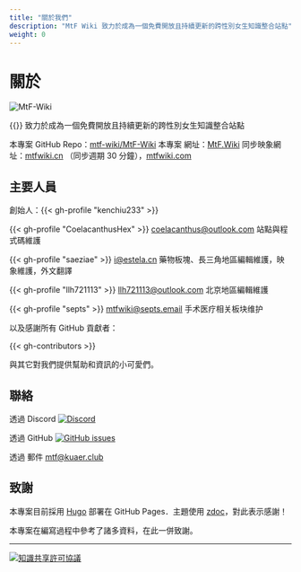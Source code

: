 ```yaml
---
title: "關於我們"
description: "MtF Wiki 致力於成為一個免費開放且持續更新的跨性別女生知識整合站點"
weight: 0
---
```


# 關於

![MtF-Wiki](/new/mtf-wiki-long.svg)

{{<mtf-wiki>}} 致力於成為一個免費開放且持續更新的跨性別女生知識整合站點

本專案 <i class="bi bi-github" aria-label="GitHub"></i> GitHub Repo：[mtf-wiki/MtF-Wiki](https://github.com/mtf-wiki/MtF-Wiki)
本專案 <i class="bi bi-link-45deg" aria-label="Website"></i> 網址：[MtF.Wiki](https://mtf.wiki)
<i class="bi bi-link-45deg" aria-label="Website"></i> 同步映象網址：[mtfwiki.cn](https://mtfwiki.cn) （同步週期 30 分鐘），[mtfwiki.com](https://mtfwiki.com)

<link rel="stylesheet" href="https://cdn.jsdelivr.net/npm/bootstrap-icons@1.5.0/font/bootstrap-icons.css">

## 主要人員

創始人：{{< gh-profile "kenchiu233" >}}

{{< gh-profile "CoelacanthusHex" >}}&nbsp;<coelacanthus@outlook.com>
站點與程式碼維護

{{< gh-profile "saeziae" >}}&nbsp;<i@estela.cn>
藥物板塊、長三角地區編輯維護，映象維護，外文翻譯

{{< gh-profile "llh721113" >}}&nbsp;<llh721113@outlook.com>
北京地區編輯維護

{{< gh-profile "septs" >}}&nbsp;<mtfwiki@septs.email>
手术医疗相关板块维护

以及感謝所有 GitHub 貢獻者：

{{< gh-contributors >}}

與其它對我們提供幫助和資訊的小可愛們。

## 聯絡

透過 Discord [![Discord][shields-discord]](https://233.plus/discord)

透過 GitHub [![GitHub issues][shields-github]](https://github.com/mtf-wiki/MtF-Wiki/issues/new)

透過 郵件 <mtf@kuaer.club>

[shields-discord]: https://img.shields.io/discord/883004164760801320?style=flat-square
[shields-github]: https://img.shields.io/github/issues/mtf-wiki/MtF-Wiki?style=flat-square

## 致謝

本專案目前採用 [Hugo][hugo-url] 部署在 GitHub Pages．主題使用 [zdoc][zdoc-url]，對此表示感謝！

本專案在編寫過程中參考了諸多資料，在此一併致謝。

---

[![知識共享許可協議](https://i.creativecommons.org/l/by-sa/4.0/88x31.png)](https://creativecommons.org/licenses/by-sa/4.0/)

[hugo-url]: https://github.com/gohugoio/hugo
[zdoc-url]: https://github.com/zzossig/hugo-theme-zdoc
